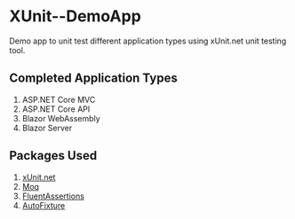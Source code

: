 # XUnit--DemoApp

Demo app to unit test different application types using xUnit.net unit testing tool.

## Completed Application Types

1. ASP.NET Core MVC
2. ASP.NET Core API
3. Blazor WebAssembly
4. Blazor Server

## Packages Used

1. [xUnit.net](https://xunit.net)
2. [Moq](https://github.com/moq/moq4)
3. [FluentAssertions](https://fluentassertions.com)
4. [AutoFixture](https://autofixture.github.io)
